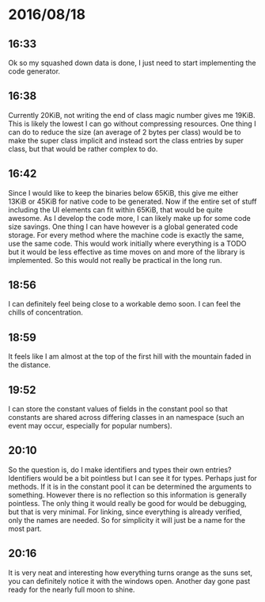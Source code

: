 # 2016/08/18

## 16:33

Ok so my squashed down data is done, I just need to start implementing the
code generator.

## 16:38

Currently 20KiB, not writing the end of class magic number gives me 19KiB. This
is likely the lowest I can go without compressing resources. One thing I can do
to reduce the size (an average of 2 bytes per class) would be to make the
super class implicit and instead sort the class entries by super class, but
that would be rather complex to do.

## 16:42

Since I would like to keep the binaries below 65KiB, this give me either 13KiB
or 45KiB for native code to be generated. Now if the entire set of stuff
including the UI elements can fit within 65KiB, that would be quite awesome.
As I develop the code more, I can likely make up for some code size savings.
One thing I can have however is a global generated code storage. For every
method where the machine code is exactly the same, use the same code. This
would work initially where everything is a TODO but it would be less effective
as time moves on and more of the library is implemented. So this would not
really be practical in the long run.

## 18:56

I can definitely feel being close to a workable demo soon. I can feel the
chills of concentration.

## 18:59

It feels like I am almost at the top of the first hill with the mountain
faded in the distance.

## 19:52

I can store the constant values of fields in the constant pool so that
constants are shared across differing classes in an namespace (such an event
may occur, especially for popular numbers).

## 20:10

So the question is, do I make identifiers and types their own entries?
Identifiers would be a bit pointless but I can see it for types. Perhaps just
for methods. If it is in the constant pool it can be determined the arguments
to something. However there is no reflection so this information is generally
pointless. The only thing it would really be good for would be debugging, but
that is very minimal. For linking, since everything is already verified, only
the names are needed. So for simplicity it will just be a name for the most
part.

## 20:16

It is very neat and interesting how everything turns orange as the suns set,
you can definitely notice it with the windows open. Another day gone past ready
for the nearly full moon to shine.

